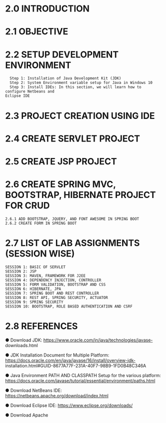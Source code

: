 # 2.0 INTRODUCTION
# 2.1 OBJECTIVE
# 2.2 SETUP DEVELOPMENT ENVIRONMENT
      Step 1: Installation of Java Development Kit (JDK)
      Step 2: System Environment variable setup for Java in Windows 10
      Step 3: Install IDEs: In this section, we will learn how to configure Netbeans and
    Eclipse IDE

# 2.3 PROJECT CREATION USING IDE
# 2.4 CREATE SERVLET PROJECT
# 2.5 CREATE JSP PROJECT
# 2.6 CREATE SPRING MVC, BOOTSTRAP, HIBERNATE PROJECT FOR CRUD
    2.6.1 ADD BOOTSTRAP, JQUERY, AND FONT AWESOME IN SPRING BOOT
    2.6.2 CREATE FORM IN SPRING BOOT

# 2.7 LIST OF LAB ASSIGNMENTS (SESSION WISE)

    SESSION 1: BASIC OF SERVLET
    SESSION 2: JSP
    SESSION 3: MAVEN, FRAMEWORK FOR J2EE
    SESSION 4: DEPENDENCY INJECTION, CONTROLLER
    SESSION 5: FORM VALIDATION, BOOTSTRAP AND CSS
    SESSION 6: HIBERNATE, JPA
    SESSION 7: SPRING BOOT AND REST CONTROLLER
    SESSION 8: REST API, SPRING SECURITY, ACTUATOR
    SESSION 9: SPRING SECURITY
    SESSION 10: BOOTSTRAP, ROLE BASED AUTHENTICATION AND CSRF


# 2.8 REFERENCES 
● Download JDK: https://www.oracle.com/in/java/technologies/javase-
downloads.html 

● JDK Installation Document for Multiple Platform: 
https://docs.oracle.com/en/java/javase/16/install/overview-jdk-
installation.html#GUID-8677A77F-231A-40F7-98B9-1FD0B48C346A

● Java Environment PATH AND CLASSPATH Setup for the various platform: 
https://docs.oracle.com/javase/tutorial/essential/environment/paths.html 

● Download NetBeans IDE: https://netbeans.apache.org/download/index.html

● Download Eclipse IDE: https://www.eclipse.org/downloads/

● Download Apache 
